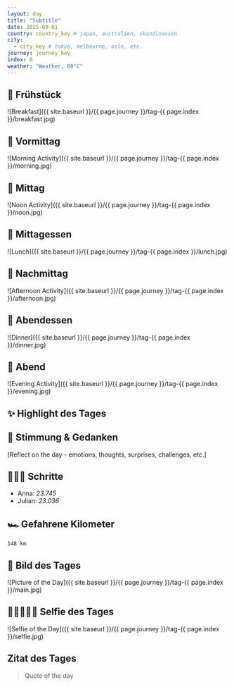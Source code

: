 ```yaml
---
layout: day
title: "Subtitle"
date: 2025-09-01
country: country_key # japan, australien, skandinavien
city:
  - city_key # tokyo, melbourne, oslo, etc.
journey: journey_key
index: 0
weather: "Weather, 00°C"
---
```



## 🥐 Frühstück

![Breakfast]({{ site.baseurl }}/{{ page.journey }}/tag-{{ page.index }}/breakfast.jpg)

## 🌅 Vormittag

![Morning Activity]({{ site.baseurl }}/{{ page.journey }}/tag-{{ page.index }}/morning.jpg)

## 🌇 Mittag

![Noon Activity]({{ site.baseurl }}/{{ page.journey }}/tag-{{ page.index }}/noon.jpg)

## 🍣 Mittagessen

![Lunch]({{ site.baseurl }}/{{ page.journey }}/tag-{{ page.index }}/lunch.jpg)

## 🌆 Nachmittag

![Afternoon Activity]({{ site.baseurl }}/{{ page.journey }}/tag-{{ page.index }}/afternoon.jpg)

## 🍜 Abendessen

![Dinner]({{ site.baseurl }}/{{ page.journey }}/tag-{{ page.index }}/dinner.jpg)

## 🌙 Abend

![Evening Activity]({{ site.baseurl }}/{{ page.journey }}/tag-{{ page.index }}/evening.jpg)

## ✨ Highlight des Tages

## 💭 Stimmung & Gedanken

[Reflect on the day - emotions, thoughts, surprises, challenges, etc.]

## 🏃🏽‍♀️ Schritte

- Anna: _23.745_  
- Julian: _23.036_  

## 🏎️ Gefahrene Kilometer

`148 km`

## 📸 Bild des Tages

![Picture of the Day]({{ site.baseurl }}/{{ page.journey }}/tag-{{ page.index }}/main.jpg)

## 👩🏻‍🤝‍👨🏽 Selfie des Tages

![Selfie of the Day]({{ site.baseurl }}/{{ page.journey }}/tag-{{ page.index }}/selfie.jpg)

## Zitat des Tages

> Quote of the day

